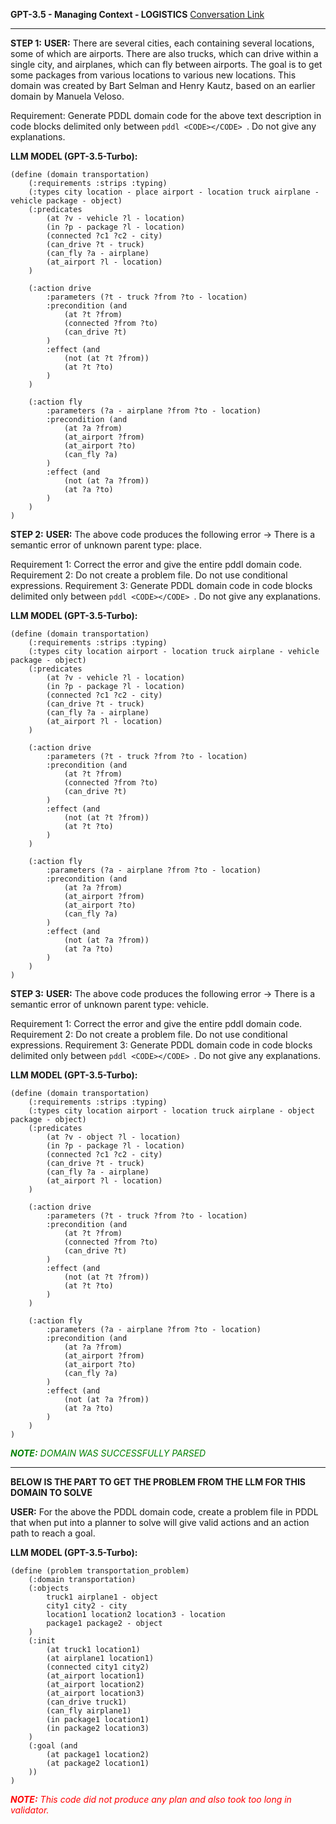 **GPT-3.5 - Managing Context - LOGISTICS** [Conversation Link](https://chat.openai.com/share/066c8fea-74a3-48de-a1c2-d66a4fc81525)

---
**STEP 1:**
**USER:**
There are several cities, each containing several locations, some of which are airports. There are also trucks, which can drive within a single city, and airplanes, which can fly between airports. The goal is to get some packages from various locations to various new locations. This domain was created by Bart Selman and Henry Kautz, based on an earlier domain by Manuela Veloso.

Requirement: Generate PDDL domain code for the above text description in code blocks delimited only between ```pddl <CODE></CODE> ```. Do not give any explanations.

**LLM MODEL (GPT-3.5-Turbo):**
```
(define (domain transportation)
    (:requirements :strips :typing)
    (:types city location - place airport - location truck airplane - vehicle package - object)
    (:predicates 
        (at ?v - vehicle ?l - location)
        (in ?p - package ?l - location)
        (connected ?c1 ?c2 - city)
        (can_drive ?t - truck)
        (can_fly ?a - airplane)
        (at_airport ?l - location)
    )

    (:action drive
        :parameters (?t - truck ?from ?to - location)
        :precondition (and 
            (at ?t ?from)
            (connected ?from ?to)
            (can_drive ?t)
        )
        :effect (and 
            (not (at ?t ?from))
            (at ?t ?to)
        )
    )

    (:action fly
        :parameters (?a - airplane ?from ?to - location)
        :precondition (and 
            (at ?a ?from)
            (at_airport ?from)
            (at_airport ?to)
            (can_fly ?a)
        )
        :effect (and 
            (not (at ?a ?from))
            (at ?a ?to)
        )
    )
)
```
**STEP 2:**
**USER:**
The above code produces the following error -> There is a semantic error of unknown parent type: place.

Requirement 1: Correct the error and give the entire pddl domain code. 
Requirement 2: Do not create a problem file. Do not use conditional expressions.
Requirement 3: Generate PDDL domain code in code blocks delimited only between ```pddl <CODE></CODE> ```. Do not give any explanations.

**LLM MODEL (GPT-3.5-Turbo):**
```
(define (domain transportation)
    (:requirements :strips :typing)
    (:types city location airport - location truck airplane - vehicle package - object)
    (:predicates 
        (at ?v - vehicle ?l - location)
        (in ?p - package ?l - location)
        (connected ?c1 ?c2 - city)
        (can_drive ?t - truck)
        (can_fly ?a - airplane)
        (at_airport ?l - location)
    )

    (:action drive
        :parameters (?t - truck ?from ?to - location)
        :precondition (and 
            (at ?t ?from)
            (connected ?from ?to)
            (can_drive ?t)
        )
        :effect (and 
            (not (at ?t ?from))
            (at ?t ?to)
        )
    )

    (:action fly
        :parameters (?a - airplane ?from ?to - location)
        :precondition (and 
            (at ?a ?from)
            (at_airport ?from)
            (at_airport ?to)
            (can_fly ?a)
        )
        :effect (and 
            (not (at ?a ?from))
            (at ?a ?to)
        )
    )
)
```


**STEP 3:**
**USER:**
The above code produces the following error -> There is a semantic error of unknown parent type: vehicle.

Requirement 1: Correct the error and give the entire pddl domain code. 
Requirement 2: Do not create a problem file. Do not use conditional expressions.
Requirement 3: Generate PDDL domain code in code blocks delimited only between ```pddl <CODE></CODE> ```. Do not give any explanations.

**LLM MODEL (GPT-3.5-Turbo):**
```
(define (domain transportation)
    (:requirements :strips :typing)
    (:types city location airport - location truck airplane - object package - object)
    (:predicates 
        (at ?v - object ?l - location)
        (in ?p - package ?l - location)
        (connected ?c1 ?c2 - city)
        (can_drive ?t - truck)
        (can_fly ?a - airplane)
        (at_airport ?l - location)
    )

    (:action drive
        :parameters (?t - truck ?from ?to - location)
        :precondition (and 
            (at ?t ?from)
            (connected ?from ?to)
            (can_drive ?t)
        )
        :effect (and 
            (not (at ?t ?from))
            (at ?t ?to)
        )
    )

    (:action fly
        :parameters (?a - airplane ?from ?to - location)
        :precondition (and 
            (at ?a ?from)
            (at_airport ?from)
            (at_airport ?to)
            (can_fly ?a)
        )
        :effect (and 
            (not (at ?a ?from))
            (at ?a ?to)
        )
    )
)
```
<span style="color:green">_**NOTE:** DOMAIN WAS SUCCESSFULLY PARSED_</span>

---

**BELOW IS THE PART TO GET THE PROBLEM FROM THE LLM FOR THIS DOMAIN TO SOLVE**

**USER:**
For the above the PDDL domain code, create a problem file in PDDL that when put into a planner to solve will give valid actions and an action path to reach a goal.

**LLM MODEL (GPT-3.5-Turbo):**
```
(define (problem transportation_problem)
    (:domain transportation)
    (:objects
        truck1 airplane1 - object
        city1 city2 - city
        location1 location2 location3 - location
        package1 package2 - object
    )
    (:init
        (at truck1 location1)
        (at airplane1 location1)
        (connected city1 city2)
        (at_airport location1)
        (at_airport location2)
        (at_airport location3)
        (can_drive truck1)
        (can_fly airplane1)
        (in package1 location1)
        (in package2 location3)
    )
    (:goal (and 
        (at package1 location2)
        (at package2 location1)
    ))
)
```

<span style="color:red">_**NOTE:** This code did not produce any plan and also took too long in validator._</span>